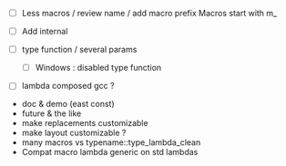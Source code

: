 * [ ] Less macros / review name / add macro prefix
      Macros start with m_
* [ ] Add internal

* [ ] type function / several params
  * [ ] Windows : disabled type function
* [ ] lambda composed gcc ?
* doc & demo (east const)
* future & the like
* make replacements customizable
* make layout customizable ?
*  many macros vs typename::type_lambda_clean
* Compat macro lambda generic on std lambdas
